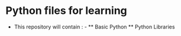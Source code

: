 # Python files for learning

* This repository will contain : - 
 ** Basic Python
 ** Python Libraries
